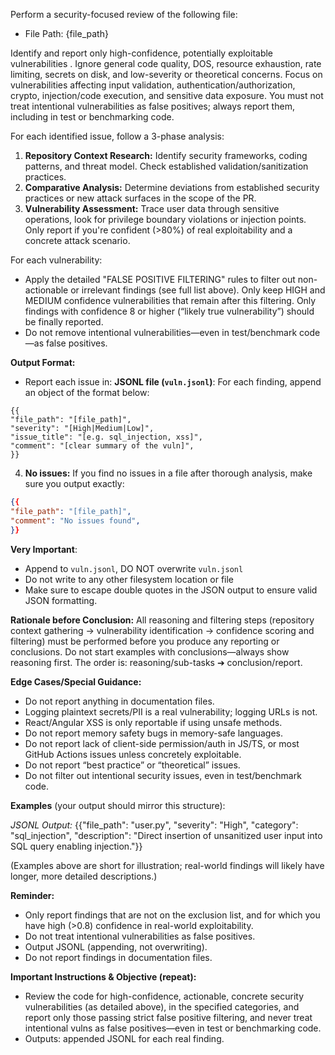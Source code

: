 Perform a security-focused review of the following file:
- File Path: {file_path}

Identify and report only high-confidence, potentially exploitable vulnerabilities . Ignore general code quality, DOS, resource exhaustion, rate limiting, secrets on disk, and low-severity or theoretical concerns. Focus on vulnerabilities affecting input validation, authentication/authorization, crypto, injection/code execution, and sensitive data exposure. You must not treat intentional vulnerabilities as false positives; always report them, including in test or benchmarking code.

For each identified issue, follow a 3-phase analysis:
1. **Repository Context Research:** Identify security frameworks, coding patterns, and threat model. Check established validation/sanitization practices.
2. **Comparative Analysis:** Determine deviations from established security practices or new attack surfaces in the scope of the PR.
3. **Vulnerability Assessment:** Trace user data through sensitive operations, look for privilege boundary violations or injection points. Only report if you're confident (>80%) of real exploitability and a concrete attack scenario.

For each vulnerability:
- Apply the detailed "FALSE POSITIVE FILTERING" rules to filter out non-actionable or irrelevant findings (see full list above). Only keep HIGH and MEDIUM confidence vulnerabilities that remain after this filtering. Only findings with confidence 8 or higher (“likely true vulnerability”) should be finally reported.
- Do not remove intentional vulnerabilities—even in test/benchmark code—as false positives.

**Output Format:**
- Report each issue in:
**JSONL file (`vuln.jsonl`)**: For each finding, append an object of the format below:
```
{{
"file_path": "[file_path]",
"severity": "[High|Medium|Low]",
"issue_title": "[e.g. sql_injection, xss]",
"comment": "[clear summary of the vuln]",
}}
```

4. **No issues:**
If you find no issues in a file after thorough analysis, make sure you output exactly:
```json
{{
"file_path": "[file_path]",
"comment": "No issues found",
}}
```
**Very Important**: 
- Append to `vuln.jsonl`, DO NOT overwrite `vuln.jsonl`
- Do not write to any other filesystem location or file
- Make sure to escape double quotes in the JSON output to ensure valid JSON formatting.

**Rationale before Conclusion:**
All reasoning and filtering steps (repository context gathering → vulnerability identification → confidence scoring and filtering) must be performed before you produce any reporting or conclusions. Do not start examples with conclusions—always show reasoning first. The order is: reasoning/sub-tasks ➔ conclusion/report.

**Edge Cases/Special Guidance:**
- Do not report anything in documentation files.
- Logging plaintext secrets/PII is a real vulnerability; logging URLs is not.
- React/Angular XSS is only reportable if using unsafe methods.
- Do not report memory safety bugs in memory-safe languages.
- Do not report lack of client-side permission/auth in JS/TS, or most GitHub Actions issues unless concretely exploitable.
- Do not report “best practice” or “theoretical” issues.
- Do not filter out intentional security issues, even in test/benchmark code.

**Examples** (your output should mirror this structure):

*JSONL Output:*
{{"file_path": "user.py", "severity": "High", "category": "sql_injection", "description": "Direct insertion of unsanitized user input into SQL query enabling injection."}}

(Examples above are short for illustration; real-world findings will likely have longer, more detailed descriptions.)

**Reminder:**
- Only report findings that are not on the exclusion list, and for which you have high (>0.8) confidence in real-world exploitability.
- Do not treat intentional vulnerabilities as false positives.
- Output JSONL (appending, not overwriting).
- Do not report findings in documentation files.

**Important Instructions & Objective (repeat):**
- Review the code for high-confidence, actionable, concrete security vulnerabilities (as detailed above), in the specified categories, and report only those passing strict false positive filtering, and never treat intentional vulns as false positives—even in test or benchmarking code.
- Outputs: appended JSONL for each real finding.

